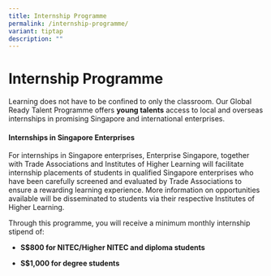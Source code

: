 ```yaml
---
title: Internship Programme
permalink: /internship-programme/
variant: tiptap
description: ""
---
```

<h1>Internship Programme</h1>
<p>Learning does not have to be confined to only the classroom. Our Global
Ready Talent Programme offers <strong>young talents</strong> access to local
and overseas internships in promising Singapore and international enterprises.</p>
<p></p>
<h4>Internships in Singapore Enterprises</h4>
<p>For internships in Singapore enterprises, Enterprise Singapore, together
with Trade Associations and Institutes of Higher Learning will facilitate
internship placements of students in qualified Singapore enterprises who
have been carefully screened and evaluated by Trade Associations to ensure
a rewarding learning experience. More information on opportunities available
will be disseminated to students via their respective Institutes of Higher
Learning.</p>
<p></p>
<p>Through this programme, you will receive a minimum monthly internship
stipend of:</p>
<ul data-tight="true" class="tight">
<li>
<p><strong>S$800 for NITEC/Higher NITEC and diploma students</strong>
</p>
</li>
<li>
<p><strong>S$1,000 for degree students</strong>
</p>
</li>
</ul>
<p></p>